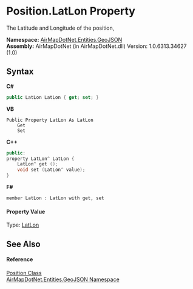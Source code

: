 # Position.LatLon Property 
 

The Latitude and Longitude of the position,

**Namespace:**&nbsp;<a href="N_AirMapDotNet_Entities_GeoJSON">AirMapDotNet.Entities.GeoJSON</a><br />**Assembly:**&nbsp;AirMapDotNet (in AirMapDotNet.dll) Version: 1.0.6313.34627 (1.0)

## Syntax

**C#**<br />
``` C#
public LatLon LatLon { get; set; }
```

**VB**<br />
``` VB
Public Property LatLon As LatLon
	Get
	Set
```

**C++**<br />
``` C++
public:
property LatLon^ LatLon {
	LatLon^ get ();
	void set (LatLon^ value);
}
```

**F#**<br />
``` F#
member LatLon : LatLon with get, set

```


#### Property Value
Type: <a href="T_AirMapDotNet_LatLon">LatLon</a>

## See Also


#### Reference
<a href="T_AirMapDotNet_Entities_GeoJSON_Position">Position Class</a><br /><a href="N_AirMapDotNet_Entities_GeoJSON">AirMapDotNet.Entities.GeoJSON Namespace</a><br />